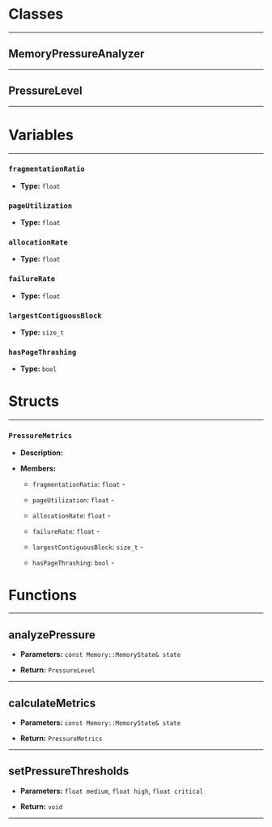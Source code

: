 # Classes
---

## MemoryPressureAnalyzer
---



## PressureLevel
---




# Variables
---

### `fragmentationRatio`

- **Type:** `float`



### `pageUtilization`

- **Type:** `float`



### `allocationRate`

- **Type:** `float`



### `failureRate`

- **Type:** `float`



### `largestContiguousBlock`

- **Type:** `size_t`



### `hasPageThrashing`

- **Type:** `bool`




# Structs
---

### `PressureMetrics`

- **Description:** 

- **Members:**

  - `fragmentationRatio`: `float` - 

  - `pageUtilization`: `float` - 

  - `allocationRate`: `float` - 

  - `failureRate`: `float` - 

  - `largestContiguousBlock`: `size_t` - 

  - `hasPageThrashing`: `bool` - 




# Functions
---

## analyzePressure



- **Parameters:** `const Memory::MemoryState& state`

- **Return:** `PressureLevel`

---

## calculateMetrics



- **Parameters:** `const Memory::MemoryState& state`

- **Return:** `PressureMetrics`

---

## setPressureThresholds



- **Parameters:** `float medium`, `float high`, `float critical`

- **Return:** `void`

---
